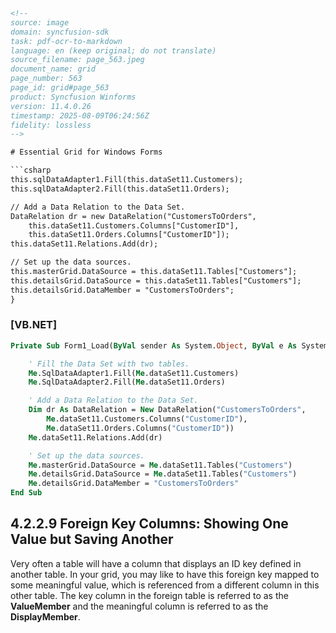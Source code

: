 ```html
<!-- 
source: image
domain: syncfusion-sdk
task: pdf-ocr-to-markdown
language: en (keep original; do not translate)
source_filename: page_563.jpeg
document_name: grid
page_number: 563
page_id: grid#page_563
product: Syncfusion Winforms
version: 11.4.0.26
timestamp: 2025-08-09T06:24:56Z
fidelity: lossless
-->

# Essential Grid for Windows Forms

```csharp
this.sqlDataAdapter1.Fill(this.dataSet11.Customers);
this.sqlDataAdapter2.Fill(this.dataSet11.Orders);

// Add a Data Relation to the Data Set.
DataRelation dr = new DataRelation("CustomersToOrders",
    this.dataSet11.Customers.Columns["CustomerID"],
    this.dataSet11.Orders.Columns["CustomerID"]);
this.dataSet11.Relations.Add(dr);

// Set up the data sources.
this.masterGrid.DataSource = this.dataSet11.Tables["Customers"];
this.detailsGrid.DataSource = this.dataSet11.Tables["Customers"];
this.detailsGrid.DataMember = "CustomersToOrders";
}
```

### [VB.NET]

```vb
Private Sub Form1_Load(ByVal sender As System.Object, ByVal e As System.EventArgs) Handles MyBase.Load

    ' Fill the Data Set with two tables.
    Me.SqlDataAdapter1.Fill(Me.dataSet11.Customers)
    Me.SqlDataAdapter2.Fill(Me.dataSet11.Orders)

    ' Add a Data Relation to the Data Set.
    Dim dr As DataRelation = New DataRelation("CustomersToOrders",
        Me.dataSet11.Customers.Columns("CustomerID"),
        Me.dataSet11.Orders.Columns("CustomerID"))
    Me.dataSet11.Relations.Add(dr)

    ' Set up the data sources.
    Me.masterGrid.DataSource = Me.dataSet11.Tables("Customers")
    Me.detailsGrid.DataSource = Me.dataSet11.Tables("Customers")
    Me.detailsGrid.DataMember = "CustomersToOrders"
End Sub
```

## 4.2.2.9 Foreign Key Columns: Showing One Value but Saving Another

Very often a table will have a column that displays an ID key defined in another table. In your grid, you may like to have this foreign key mapped to some meaningful value, which is referenced from a different column in this other table. The key column in the foreign table is referred to as the **ValueMember** and the meaningful column is referred to as the **DisplayMember**.

<!-- tags: [Syncfusion Winforms, DataGrid, foreignkey, displaymember, valuemember] keywords: [Windows Forms, Essential Grid, foreign key, data relations, CustomerID, Customer, Orders, dataset, grid, value member, display member, synchronization, meaningful value, table, columns] -->
```